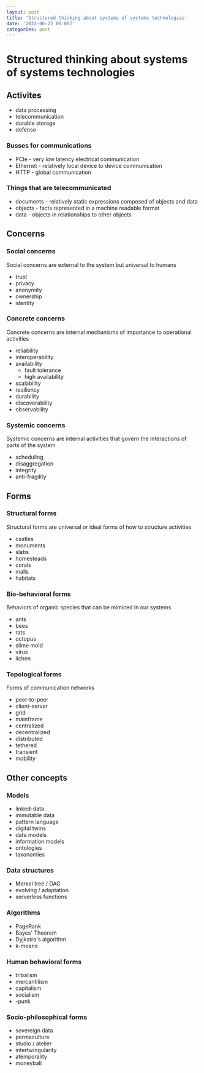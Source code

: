 ```yaml
---
layout: post
title: 'Structured thinking about systems of systems technologies'
date: '2022-06-22 00:00Z'
categories: post
---
```


# Structured thinking about systems of systems technologies

## Activites

+ data processing
+ telecommunication
+ durable storage
+ defense

### Busses for communications

+ PCIe - very low latency electrical communication
+ Ethernet - relatively local device to device communication
+ HTTP - global communication

### Things that are telecommunicated

+ documents - relatively static expressions composed of objects and data
+ objects - facts represented in a machine readable format
+ data - objects in relationships to other objects

## Concerns

### Social concerns  

Social concerns are external to the system but universal to humans
+ trust
+ privacy
+ anonymity
+ ownership
+ identity

### Concrete concerns 
Concrete concerns are internal mechanisms of importance to operational activities
+ reliability
+ interoperability
+ availability
  + fault tolerance
  + high availability
+ scalability
+ resiliency
+ durability
+ discoverability
+ observability

### Systemic concerns
Systemic concerns are internal activities that govern the interactions of parts of the system
+ scheduling
+ disaggregation
+ integrity
+ anti-fragility

## Forms

### Structural forms 
Structural forms are universal or ideal forms of how to structure activities
+ castles
+ monuments
+ slabs
+ homesteads
+ corals
+ malls
+ habitats

### Bio-behavioral forms 
Behaviors of organic species that can be mimiced in our systems
+ ants
+ bees
+ rats
+ octopus
+ slime mold
+ virus
+ lichen

### Topological forms 
Forms of communication networks
+ peer-to-peer
+ client-server
+ grid
+ mainframe
+ centralized
+ decentralized
+ distributed
+ tethered
+ transient
+ mobility

## Other concepts

### Models
+ linked-data
+ immutable data
+ pattern language
+ digital twins
+ data models
+ information models
+ ontologies
+ taxonomies

### Data structures
+ Merkel tree / DAG
+ evolving / adaptation
+ serverless functions

### Algorithms
+ PageRank
+ Bayes' Theorem
+ Dyjkstra's algorithm
+ k-means

### Human behavioral forms
+ tribalism
+ mercantilism
+ capitalism
+ socialism
+ -punk

### Socio-philosophical forms
+ sovereign data
+ permaculture
+ studio / atelier
+ intertwingularity
+ atemporality
+ moneyball

